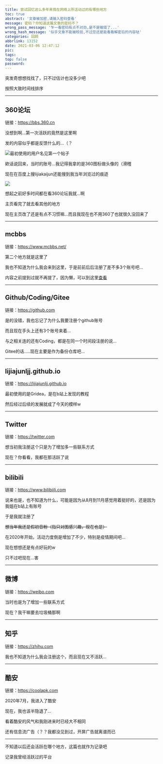 ```yaml
---
title: 尝试回忆这么多年来我在网络上所活动过的有哪些地方
toc: true
abstract: '文章被加密,请输入密码查看'
message: 密码？你知道这篇文章的密码不？
wrong_pass_message: '乍一看密码有点不对劲,是不是输错了...'
wrong_hash_message: '似乎文章不能被校验,不过您还是能看看解密后的内容哒'
categories: 回顾
abbrlink: 13152
date: 2021-03-06 12:47:12
pic:
tags:
top: false
password:
---
```


突发奇想想找找了，只不过估计也没多少吧

按照大致时间线排序

<!--more-->

---

## 360论坛

链接：https://bbs.360.cn

没想到啊...第一次活跃的竟然是这里啊

发的内容似乎都是反馈什么的...（？

![最初使用的用户名见第一个帖子](https://pic.lijiakaijun.cyou/13152/60430ac47d743.webp)

欸话说回来，当时的账号...我记得我拿的是360图标做头像的（滑稽

现在在百度上搜lijiakaijun还能搜到我当年浏览过的痕迹

![](https://pic.lijiakaijun.cyou/13152/60430b837a7b1.webp)

想起之前好多时间都在看360论坛我就...啊

主页看完了就去看其他的地方

现在主页改了还是有点不习惯嘛...而且我现在也不用360了也就很久没回来了

---

## mcbbs

链接：https://www.mcbbs.net/

第二个地方就是这里了

我也不知道为什么我会来到这里，于是前前后后注册了差不多3个账号吧...

内容之前提到过就不再提了，因为懒，可以到这里[查看](https://lijiakaijun.me/posts/34076.html)

---

## Github/Coding/Gitee

链接：https://github.com

是的没错，我也忘记了为什么我要注册个github账号

而且现在手头上还有3个账号来着...

与之相关连的还有Coding，都是在同一个时间段注册的说...

Gitee的话.....现在主要是作为备份仓库吧...

---

## lijiajunljj.github.io

链接：https://lijiajunljj.github.io

最初使用的是Gridea，是在b站上发现的教程

然后经过后续的发展就成了今天的模样w

---

## Twitter

链接：https://twitter.com

想当初我注册这个只是为了增加多一些联系方式

现在？你看看，我都在那活跃了说

---

## bilibili

链接：https://www.bilibiili.com

说来也是，也不知道为什么，可能是因为从8月到11月感觉用着挺好的，还是因为我姐在b站上有账号

于是我就注册了

~~想当年我还是假初音粉（指只对图感兴趣，现在也是）~~

在2020年开始，活动力度倒是增加了不少，特别是疫情期间吧...

现在想想还是有点好玩的w

只不过吧现在...害

---

## 微博

链接：https://weibo.com

当时也是为了增加一些联系方式

现在？我干嘛要去垃圾桶那啊

---

## 知乎

链接：https://zhihu.com

我也不知道为什么我会注册这个，而且现在又不活跃...

---

## 酷安

链接：https://coolapk.com

2020年7月，我进入了酷安

现在，我也该半隐退了...

看着酷安的风气和我刚进来时已经大不相同

还有信息流广告（？？我都没见到过，开屏广告就离谱而已

---

不知道以后还会活跃在哪个地方，这篇也就作为记录吧

记录我曾经活跃过的平台